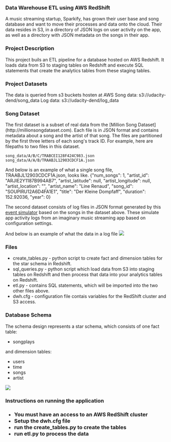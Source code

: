 <h3>Data Warehouse ETL using AWS RedShift</h3>

A music streaming startup, Sparkify, has grown their user base and song database and want to move their processes and data onto the cloud. Their data resides in S3, in a directory of JSON logs on user activity on the app, as well as a directory with JSON metadata on the songs in their app.

<h3>Project Description</h3>
This project buils an ETL pipeline for a database hosted on AWS Redshift. It loads data from S3 to staging tables on Redshift and execute SQL statements that create the analytics tables from these staging tables.

<h3>Project Datasets</h3>

The data is queried from s3 buckets hosten at AWS
Song data: s3://udacity-dend/song_data
Log data: s3://udacity-dend/log_data


<h3>Song Dataset</h3>
The first dataset is a subset of real data from the [Million Song Dataset](http://millionsongdataset.com). Each file is in JSON format and contains metadata about a song and the artist of that song. The files are partitioned by the first three letters of each song's track ID. For example, here are filepaths to two files in this dataset.

    song_data/A/B/C/TRABCEI128F424C983.json
    song_data/A/A/B/TRAABJL12903CDCF1A.json
And below is an example of what a single song file, TRAABJL12903CDCF1A.json, looks like.
    {"num_songs": 1, "artist_id": "ARJIE2Y1187B994AB7", "artist_latitude": null, "artist_longitude": null, "artist_location": "", "artist_name": "Line Renaud", "song_id": "SOUPIRU12A6D4FA1E1", "title": "Der Kleine Dompfaff", "duration": 152.92036, "year": 0}

The second dataset consists of log files in JSON format generated by this [event simulator](https://github.com/Interana/eventsim) based on the songs in the dataset above. These simulate app activity logs from an imaginary music streaming app based on configuration settings.

And below is an example of what the data in a log file
![](./img/log-data.png)

<h3>Files</h3>

<ul>
<li>create_tables.py -  python script to create fact and dimension tables for the star schema in Redshift.</li>
<li>sql_queries.py - python script which load data from S3 into staging tables on Redshift and then process that data into your analytics tables on Redshift.</li>
<li>etl.py - contains SQL statements, which will be imported into the two other files above.</li>
<li>dwh.cfg - configuration file contais variables for the RedShift cluster and S3 access.</li>
</ul>

<h3>Database Schema</h3>

The schema design represents a star schema, which consists of one fact table:
<ul>
<li>songplays</li>
</ul>
and dimension tables:
<ul>
<li>users</li>
<li>time</li>
<li>songs</li>
<li>artist</li>
</ul>


![](./img/star_schema.png)


<h3>Instructions on running the application<h3>

<ul>
<li>You must have an access to an AWS RedShift cluster</li>
<li>Setup the dwh.cfg file</li>
<li>run the create_tables.py to create the tables</li>
<li>run etl.py to process the data</li>
</ul>

